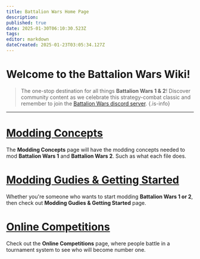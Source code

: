 ```yaml
---
title: Battalion Wars Home Page
description: 
published: true
date: 2025-01-30T06:10:30.523Z
tags: 
editor: markdown
dateCreated: 2025-01-23T03:05:34.127Z
---
```


# Welcome to the Battalion Wars Wiki!

> The one-stop destination for all things **Battalion Wars 1 & 2**! Discover community content as we celebrate this strategy-combat classic and remember to join the [Battalion Wars discord server](https://discord.gg/aPvrTsDARJ).
{.is-info}

---

# [Modding Concepts](/en/home/Modding-Concepts)

The **Modding Concepts** page will have the modding concepts needed to mod **Battalion Wars 1** and **Battalion Wars 2**. Such as what each file does.

# [Modding Gudies & Getting Started](/en/home/Modding-Guides-and-Getting-Started)

Whether you're someone who wants to start modding **Battalion Wars 1 or 2**, then check out **Modding Gudies & Getting Started** page.

# [Online Competitions](/en/home/Online-Competitions)

Check out the **Online Competitions** page, where people battle in a tournament system to see who will become number one.